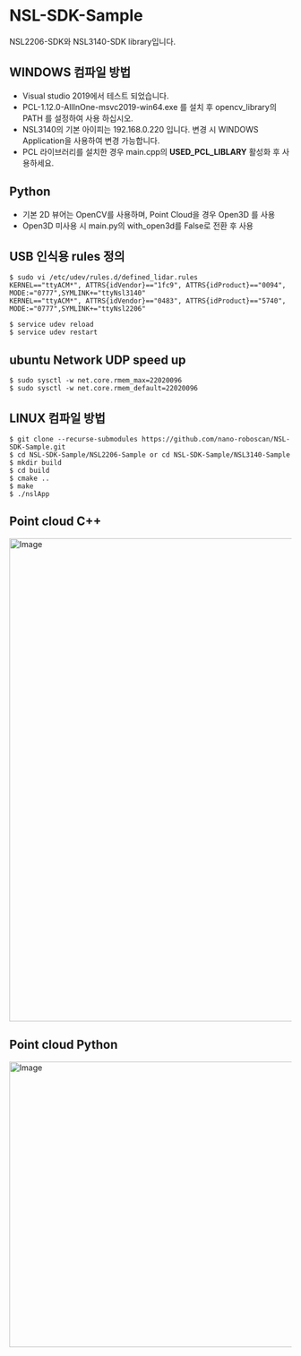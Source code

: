 # NSL-SDK-Sample
NSL2206-SDK와 NSL3140-SDK library입니다.

## WINDOWS 컴파일 방법
- Visual studio 2019에서 테스트 되었습니다.
- PCL-1.12.0-AllInOne-msvc2019-win64.exe 를 설치 후 opencv_library의 PATH 를 설정하여 사용 하십시오.
- NSL3140의 기본 아이피는 192.168.0.220 입니다. 변경 시 WINDOWS Application을 사용하여 변경 가능합니다.
- PCL 라이브러리를 설치한 경우 main.cpp의 __USED_PCL_LIBLARY__ 활성화 후 사용하세요.

## Python  
- 기본 2D 뷰어는 OpenCV를 사용하며, Point Cloud을 경우 Open3D 를 사용
- Open3D 미사용 시 main.py의 with_open3d를 False로 전환 후 사용

## USB 인식용 rules 정의
```
$ sudo vi /etc/udev/rules.d/defined_lidar.rules
KERNEL=="ttyACM*", ATTRS{idVendor}=="1fc9", ATTRS{idProduct}=="0094", MODE:="0777",SYMLINK+="ttyNsl3140"
KERNEL=="ttyACM*", ATTRS{idVendor}=="0483", ATTRS{idProduct}=="5740", MODE:="0777",SYMLINK+="ttyNsl2206"

$ service udev reload
$ service udev restart

```
## ubuntu Network UDP speed up
```
$ sudo sysctl -w net.core.rmem_max=22020096
$ sudo sysctl -w net.core.rmem_default=22020096
```

## LINUX 컴파일 방법
```
$ git clone --recurse-submodules https://github.com/nano-roboscan/NSL-SDK-Sample.git
$ cd NSL-SDK-Sample/NSL2206-Sample or cd NSL-SDK-Sample/NSL3140-Sample
$ mkdir build
$ cd build
$ cmake ..
$ make
$ ./nslApp
```

## Point cloud C++
<img width="1033" height="863" alt="Image" src="https://github.com/user-attachments/assets/e44727e8-fb14-4700-b090-7506d2959b8f" />

## Point cloud Python
<img width="649" height="510" alt="Image" src="https://github.com/user-attachments/assets/d11b91ac-4e96-4815-898c-a5dd9e323ee4" />
